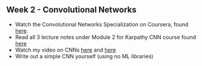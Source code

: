 ## Week 2 - Convolutional Networks

- Watch the Convolutional Networks Specialization on Coursera, found [here](https://www.coursera.org/learn/convolutional-neural-networks). 
- Read all 3 lecture notes under Module 2 for Karpathy CNN course found [here](http://cs231n.github.io/)
- Watch my video on CNNs [here](https://www.youtube.com/watch?v=FTr3n7uBIuE&t=1782s) and [here](https://www.youtube.com/watch?v=cAICT4Al5Ow&t=4s)
- Write out a simple CNN yourself (using no ML libraries)
